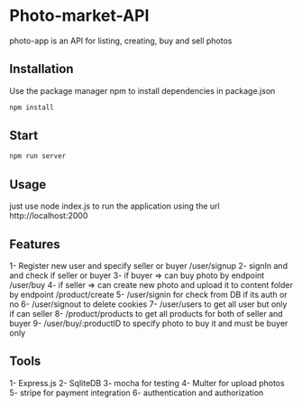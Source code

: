 # Photo-market-API
photo-app is an API for listing, creating, buy and sell photos

## Installation

Use the package manager npm to install dependencies in package.json 
```bash
npm install
```
## Start
```bash
npm run server
```
## Usage

just use node index.js to run the application using the url http://localhost:2000

## Features
  1- Register new user and specify seller or buyer /user/signup
  2- signIn and and check if seller or buyer
  3- if buyer => can buy photo by endpoint /user/buy
  4- if seller => can create new photo and upload it to content folder by endpoint /product/create
  5- /user/signin for check from DB if its auth or no
  6- /user/signout to delete cookies 
  7- /user/users to get all user but only if can seller
  8- /product/products to get all products for both of seller and buyer
  9- /user/buy/:productID to specify photo to buy it and must be buyer only

## Tools
  1- Express.js
  2- SqliteDB
  3- mocha for testing
  4- Multer for upload photos
  5- stripe for payment integration
  6- authentication and authorization
